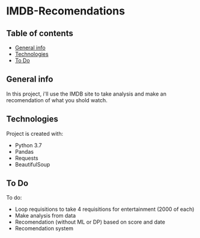 # IMDB-Recomendations

## Table of contents
* [General info](#general-info)
* [Technologies](#technologies)
* [To Do](#to-do)

## General info
In this project, i'll use the IMDB site to take analysis and make an recomendation of what you shold watch.

## Technologies
Project is created with:
* Python 3.7
* Pandas
* Requests
* BeautifulSoup

## To Do
To do:
* Loop requisitions to take 4 requisitions for entertainment (2000 of each)
* Make analysis from data
* Recomendation (without ML or DP) based on score and date
* Recomendation system
